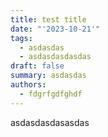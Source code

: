 ```yaml
---
title: test title
date: "'2023-10-21'"
tags:
  - asdasdas
  - asdasdasdasdas
draft: false
summary: asdasdas
authors:
  - fdgrfgdfghdf
---
```

asdasdasdasasdas